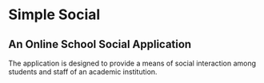 # Simple Social

## An Online School Social Application

The application is designed to provide a means of social interaction among
students and staff of an academic institution.
